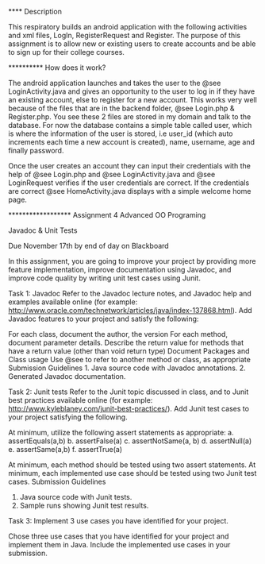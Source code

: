**** Description

This respiratory builds an android application with the following activities and xml files, LogIn, RegisterRequest and Register. 
The purpose of this assignment is to allow new or existing users to create accounts and be able to sign up for their college courses.

********** How does it work?

The android application launches and takes the user to the @see LoginActivity.java and gives an opportunity to the user to log in if they have an existing account, else to register for a new account. This works very well because of the files that are in the backend folder, @see Login.php & 
Register.php. You see these 2 files are stored in my domain and talk to the database. For now the database contains a simple table called user, which
is where the information of the user is stored, i.e user_id (which auto increments each time a new account is created), name, username, age and
finally password.  

Once the user creates an account they can input their credentials with the help of @see Login.php and @see LoginActivity.java and @see LoginRequest verifies if the user credentials are correct. If the credentials are correct @see HomeActivity.java displays with a simple welcome home page.

****************** Assignment 4 Advanced OO Programing

Javadoc & Unit Tests

Due November 17th by end of day on Blackboard

In this assignment, you are going to improve your project by providing more feature implementation, improve documentation using Javadoc, and improve code quality by writing unit test cases using Junit.

Task 1: Javadoc Refer to the Javadoc lecture notes, and Javadoc help and examples available online (for example: http://www.oracle.com/technetwork/articles/java/index-137868.html). Add Javadoc features to your project and satisfy the following:

For each class, document the author, the version For each method, document parameter details. Describe the return value for methods that have a return value (other than void return type) Document Packages and Class usage Use @see to refer to another method or class, as appropriate Submission Guidelines 1. Java source code with Javadoc annotations. 2. Generated Javadoc documentation.

Task 2: Junit tests Refer to the Junit topic discussed in class, and to Junit best practices available online (for example: http://www.kyleblaney.com/junit-best-practices/). Add Junit test cases to your project satisfying the following.

At minimum, utilize the following assert statements as appropriate: 
a. assertEquals(a,b) 
b. assertFalse(a)
c. assertNotSame(a, b) 
d. assertNull(a) 
e. assertSame(a,b) 
f. assertTrue(a) 

 At minimum, each method should be tested using two assert statements. At minimum, each implemented use case should be tested using two Junit test cases. Submission Guidelines 

 1. Java source code with Junit tests. 
 2. Sample runs showing Junit test results.

Task 3: Implement 3 use cases you have identified for your project.

Chose three use cases that you have identified for your project and implement them in Java. Include the implemented use cases in your submission.